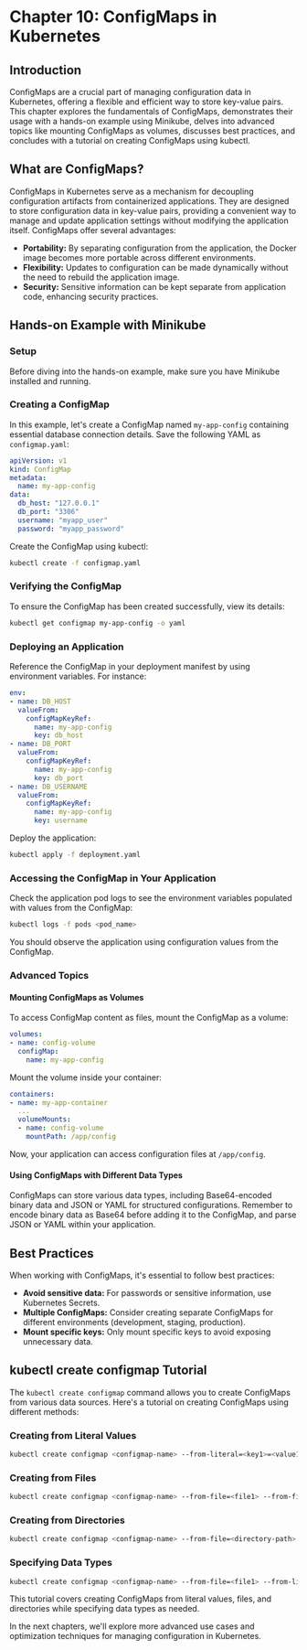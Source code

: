 # Chapter 10: ConfigMaps in Kubernetes

## Introduction

ConfigMaps are a crucial part of managing configuration data in Kubernetes, offering a flexible and efficient way to store key-value pairs. This chapter explores the fundamentals of ConfigMaps, demonstrates their usage with a hands-on example using Minikube, delves into advanced topics like mounting ConfigMaps as volumes, discusses best practices, and concludes with a tutorial on creating ConfigMaps using kubectl.

## What are ConfigMaps?

ConfigMaps in Kubernetes serve as a mechanism for decoupling configuration artifacts from containerized applications. They are designed to store configuration data in key-value pairs, providing a convenient way to manage and update application settings without modifying the application itself. ConfigMaps offer several advantages:

- **Portability:** By separating configuration from the application, the Docker image becomes more portable across different environments.
- **Flexibility:** Updates to configuration can be made dynamically without the need to rebuild the application image.
- **Security:** Sensitive information can be kept separate from application code, enhancing security practices.

## Hands-on Example with Minikube

### Setup

Before diving into the hands-on example, make sure you have Minikube installed and running.

### Creating a ConfigMap

In this example, let's create a ConfigMap named `my-app-config` containing essential database connection details. Save the following YAML as `configmap.yaml`:

```yaml
apiVersion: v1
kind: ConfigMap
metadata:
  name: my-app-config
data:
  db_host: "127.0.0.1"
  db_port: "3306"
  username: "myapp_user"
  password: "myapp_password"
```

Create the ConfigMap using kubectl:

```bash
kubectl create -f configmap.yaml
```

### Verifying the ConfigMap

To ensure the ConfigMap has been created successfully, view its details:

```bash
kubectl get configmap my-app-config -o yaml
```

### Deploying an Application

Reference the ConfigMap in your deployment manifest by using environment variables. For instance:

```yaml
env:
- name: DB_HOST
  valueFrom:
    configMapKeyRef:
      name: my-app-config
      key: db_host
- name: DB_PORT
  valueFrom:
    configMapKeyRef:
      name: my-app-config
      key: db_port
- name: DB_USERNAME
  valueFrom:
    configMapKeyRef:
      name: my-app-config
      key: username
```

Deploy the application:

```bash
kubectl apply -f deployment.yaml
```

### Accessing the ConfigMap in Your Application

Check the application pod logs to see the environment variables populated with values from the ConfigMap:

```bash
kubectl logs -f pods <pod_name>
```

You should observe the application using configuration values from the ConfigMap.

### Advanced Topics

#### Mounting ConfigMaps as Volumes

To access ConfigMap content as files, mount the ConfigMap as a volume:

```yaml
volumes:
- name: config-volume
  configMap:
    name: my-app-config
```

Mount the volume inside your container:

```yaml
containers:
- name: my-app-container
  ...
  volumeMounts:
  - name: config-volume
    mountPath: /app/config
```

Now, your application can access configuration files at `/app/config`.

#### Using ConfigMaps with Different Data Types

ConfigMaps can store various data types, including Base64-encoded binary data and JSON or YAML for structured configurations. Remember to encode binary data as Base64 before adding it to the ConfigMap, and parse JSON or YAML within your application.

## Best Practices

When working with ConfigMaps, it's essential to follow best practices:

- **Avoid sensitive data:** For passwords or sensitive information, use Kubernetes Secrets.
- **Multiple ConfigMaps:** Consider creating separate ConfigMaps for different environments (development, staging, production).
- **Mount specific keys:** Only mount specific keys to avoid exposing unnecessary data.

## kubectl create configmap Tutorial

The `kubectl create configmap` command allows you to create ConfigMaps from various data sources. Here's a tutorial on creating ConfigMaps using different methods:

### Creating from Literal Values

```bash
kubectl create configmap <configmap-name> --from-literal=<key1>=<value1> --from-literal=<key2>=<value2>
```

### Creating from Files

```bash
kubectl create configmap <configmap-name> --from-file=<file1> --from-file=<file2>
```

### Creating from Directories

```bash
kubectl create configmap <configmap-name> --from-file=<directory-path>
```

### Specifying Data Types

```bash
kubectl create configmap <configmap-name> --from-file=<file1> --from-literal=<key1>=<value1>
```

This tutorial covers creating ConfigMaps from literal values, files, and directories while specifying data types as needed.

In the next chapters, we'll explore more advanced use cases and optimization techniques for managing configuration in Kubernetes.
